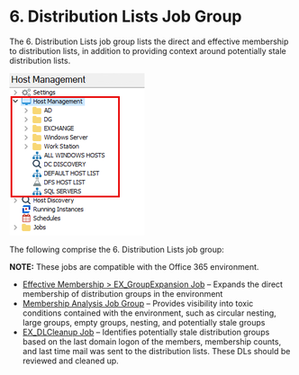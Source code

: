 # 6. Distribution Lists Job Group

The 6. Distribution Lists job group lists the direct and effective membership to distribution lists, in addition to providing context around potentially stale distribution lists.

![6. Distribution Lists Job Group in the Jobs Tree](/static/img/product_docs/accessanalyzer/accessanalyzer/enterpriseauditor/admin/hostmanagement/jobstree.png)

The following comprise the 6. Distribution Lists job group:

__NOTE:__ These jobs are compatible with the Office 365 environment.

- [Effective Membership > EX\_GroupExpansion Job](/docs/product_docs/accessanalyzer/accessanalyzer/enterpriseauditor/solutions/exchange/distributionlists/ex_groupexpansion.md) – Expands the direct membership of distribution groups in the environment
- [Membership Analysis Job Group](/docs/product_docs/accessanalyzer/accessanalyzer/enterpriseauditor/solutions/exchange/distributionlists/membershipanalysis/overview.md) – Provides visibility into toxic conditions contained with the environment, such as circular nesting, large groups, empty groups, nesting, and potentially stale groups
- [EX\_DLCleanup Job](/docs/product_docs/accessanalyzer/accessanalyzer/enterpriseauditor/solutions/exchange/distributionlists/ex_dlcleanup.md) – Identifies potentially stale distribution groups based on the last domain logon of the members, membership counts, and last time mail was sent to the distribution lists. These DLs should be reviewed and cleaned up.
